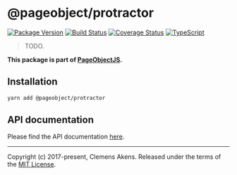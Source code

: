 # @pageobject/protractor

[![Package Version][badge-npm-image]][badge-npm-link]
[![Build Status][badge-travis-image]][badge-travis-link]
[![Coverage Status][badge-coveralls-image]][badge-coveralls-link]
[![TypeScript][badge-typescript-image]][badge-typescript-link]

> TODO.

**This package is part of [PageObjectJS][internal-homepage].**

## Installation

```sh
yarn add @pageobject/protractor
```

## API documentation

Please find the API documentation [here][internal-api-protractor].

---

Copyright (c) 2017-present, Clemens Akens. Released under the terms of the [MIT License][internal-license].

[badge-coveralls-image]: https://coveralls.io/repos/github/clebert/pageobject/badge.svg?branch=master
[badge-coveralls-link]: https://coveralls.io/github/clebert/pageobject?branch=master
[badge-npm-image]: https://img.shields.io/npm/v/@pageobject/protractor.svg
[badge-npm-link]: https://yarnpkg.com/en/package/@pageobject/protractor
[badge-travis-image]: https://travis-ci.org/clebert/pageobject.svg?branch=master
[badge-travis-link]: https://travis-ci.org/clebert/pageobject
[badge-typescript-image]: https://img.shields.io/badge/TypeScript-ready-blue.svg
[badge-typescript-link]: https://www.typescriptlang.org/
[internal-api-protractor]: https://pageobject.js.org/api/protractor/
[internal-homepage]: https://pageobject.js.org/
[internal-license]: https://github.com/clebert/pageobject/blob/master/LICENSE
